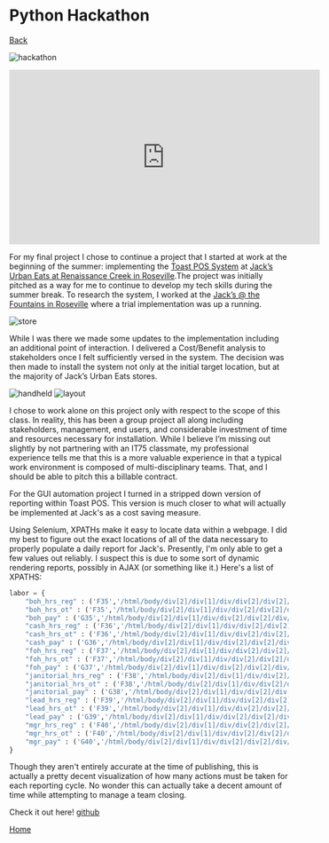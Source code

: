 # Python Hackathon
[Back](index.md)

![hackathon](https://i.imgur.com/VAN0Jbo.gif)

<iframe width="560" height="315" src="https://www.youtube.com/embed/dOREDa6kEN8" frameborder="0" allow="accelerometer; autoplay; encrypted-media; gyroscope; picture-in-picture" allowfullscreen></iframe>

For my final project I chose to continue a project that I started at work at the beginning of the summer: implementing the [Toast POS System](https://pos.toasttab.com/) at [Jack’s Urban Eats at Renaissance Creek in Roseville](https://www.yelp.com/biz/jacks-urban-eats-roseville).The project was initially pitched as a way for me to continue to develop my tech skills during the summer break. To research the system, I worked at the [Jack’s @ the Fountains in Roseville](https://www.yelp.com/biz/jacks-urban-eats-roseville-2) where a trial implementation was up a running. 

![store](https://i.imgur.com/vE9EPRx.jpg)

While I was there we made some updates to the implementation including an additional point of interaction. I delivered a Cost/Benefit analysis to stakeholders once I felt sufficiently versed in the system. The decision was then made to install the system not only at the initial target location, but at the majority of Jack’s Urban Eats stores. 

![handheld](https://i.imgur.com/k4Jppvu.jpg)
![layout](https://i.imgur.com/une46sJ.png)

I chose to work alone on this project only with respect to the scope of this class. In reality, this has been a group project all along including stakeholders, management, end users, and considerable investment of time and resources necessary for installation. While I believe I’m missing out slightly by not partnering with an IT75 classmate, my professional experience tells me that this is a more valuable experience in that a typical work environment is composed of multi-disciplinary teams. That, and I should be able to pitch this a billable contract.

For the GUI automation project I turned in a stripped down version of reporting within Toast POS. This version is much closer to what will actually be implemented at Jack's as a cost saving measure.

Using Selenium, XPATHs make it easy to locate data within a webpage. I did my best to figure out the exact locations of all of the data necessary to properly populate a daily report for Jack's. Presently, I'm only able to get a few values out reliably. I suspect this is due to some sort of dynamic rendering reports, possibly in AJAX (or something like it.) Here's a list of XPATHS:

```python
labor = {
	"boh_hrs_reg" : ('F35','/html/body/div[2]/div[1]/div/div[2]/div[2]/div/div/div[4]/div/div[2]/div[1]/table[1]/tbody/tr[1]/td[2]'),
	"boh_hrs_ot" : ('F35','/html/body/div[2]/div[1]/div/div[2]/div[2]/div/div/div[4]/div/div[2]/div[1]/table[1]/tbody/tr[1]/td[3]'),  # might need to de-dupe? these get combined... same with the rest of the hours fields
	"boh_pay" : ('G35','/html/body/div[2]/div[1]/div/div[2]/div[2]/div/div/div[4]/div/div[2]/div[1]/table[1]/tbody/tr[1]/td[6]'),
	"cash_hrs_reg" : ('F36','/html/body/div[2]/div[1]/div/div[2]/div[2]/div/div/div[4]/div/div[2]/div[1]/table[1]/tbody/tr[2]/td[2]'),
	"cash_hrs_ot" : ('F36','/html/body/div[2]/div[1]/div/div[2]/div[2]/div/div/div[4]/div/div[2]/div[1]/table[1]/tbody/tr[2]/td[3]'),
	"cash_pay" : ('G36','/html/body/div[2]/div[1]/div/div[2]/div[2]/div/div/div[4]/div/div[2]/div[1]/table[1]/tbody/tr[2]/td[6]'),
	"foh_hrs_reg" : ('F37','/html/body/div[2]/div[1]/div/div[2]/div[2]/div/div/div[4]/div/div[2]/div[1]/table[1]/tbody/tr[3]/td[2]'),
	"foh_hrs_ot" : ('F37','/html/body/div[2]/div[1]/div/div[2]/div[2]/div/div/div[4]/div/div[2]/div[1]/table[1]/tbody/tr[3]/td[3]'),
	"foh_pay" : ('G37','/html/body/div[2]/div[1]/div/div[2]/div[2]/div/div/div[4]/div/div[2]/div[1]/table[1]/tbody/tr[3]/td[6]'),
	"janitorial_hrs_reg" : ('F38','/html/body/div[2]/div[1]/div/div[2]/div[2]/div/div/div[4]/div/div[2]/div[1]/table[1]/tbody/tr[4]/td[2]'),
	"janitorial_hrs_ot" : ('F38','/html/body/div[2]/div[1]/div/div[2]/div[2]/div/div/div[4]/div/div[2]/div[1]/table[1]/tbody/tr[4]/td[3]'),
	"janitorial_pay" : ('G38','/html/body/div[2]/div[1]/div/div[2]/div[2]/div/div/div[4]/div/div[2]/div[1]/table[1]/tbody/tr[4]/td[6]'),
	"lead_hrs_reg" : ('F39','/html/body/div[2]/div[1]/div/div[2]/div[2]/div/div/div[4]/div/div[2]/div[1]/table[1]/tbody/tr[5]/td[2]'),
	"lead_hrs_ot" : ('F39','/html/body/div[2]/div[1]/div/div[2]/div[2]/div/div/div[4]/div/div[2]/div[1]/table[1]/tbody/tr[5]/td[3]'),
	"lead_pay" : ('G39','/html/body/div[2]/div[1]/div/div[2]/div[2]/div/div/div[4]/div/div[2]/div[1]/table[1]/tbody/tr[5]/td[6]'),
	"mgr_hrs_reg" : ('F40','/html/body/div[2]/div[1]/div/div[2]/div[2]/div/div/div[4]/div/div[2]/div[1]/table[1]/tbody/tr[6]/td[2]'),
	"mgr_hrs_ot" : ('F40','/html/body/div[2]/div[1]/div/div[2]/div[2]/div/div/div[4]/div/div[2]/div[1]/table[1]/tbody/tr[6]/td[3]'),
	"mgr_pay" : ('G40','/html/body/div[2]/div[1]/div/div[2]/div[2]/div/div/div[4]/div/div[2]/div[1]/table[1]/tbody/tr[6]/td[6]'),
}
```
Though they aren't entirely accurate at the time of publishing, this is actually a pretty decent visualization of how many actions must be taken for each reporting cycle. No wonder this can actually take a decent amount of time while attempting to manage a team closing.

Check it out here! [github](https://github.com/frymatic/Python-Hackathon)

[Home](index.md)